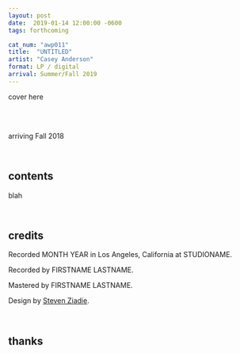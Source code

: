 ```yaml
---
layout: post
date:  2019-01-14 12:00:00 -0600
tags: forthcoming

cat_num: "awp011"
title:  "UNTITLED"
artist: "Casey Anderson"
format: LP / digital
arrival: Summer/Fall 2019
---
```


cover here

<br/>

<br/>arriving Fall 2018

<br/>

## contents

blah

<br/>

## credits

Recorded MONTH YEAR in Los Angeles, California at STUDIONAME.

Recorded by FIRSTNAME LASTNAME.

Mastered by FIRSTNAME LASTNAME.

Design by [Steven Ziadie](http://s-ziadie.com/).

<br/>

## thanks
